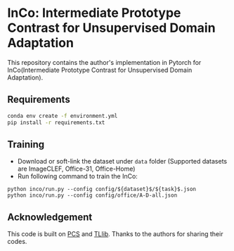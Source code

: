 # InCo: Intermediate Prototype Contrast for Unsupervised Domain Adaptation

This repository contains the author's implementation in Pytorch for InCo(Intermediate Prototype Contrast for Unsupervised Domain Adaptation).

<!-- ## Overview

Architecture of InCo

![Architecture of InCo]() -->

## Requirements

```bash
conda env create -f environment.yml
pip install -r requirements.txt
```

## Training

- Download or soft-link the dataset under `data` folder (Supported datasets are ImageCLEF, Office-31, Office-Home)
- Run following command to train the InCo:

```
python inco/run.py --config config/${dataset}$/${task}$.json
python inco/run.py --config config/office/A-D-all.json
```

## Acknowledgement

This code is built on [PCS](https://github.com/zhengzangw/PCS-FUDA) and [TLlib](https://github.com/thuml/Transfer-Learning-Library). Thanks to the authors for sharing their codes.

